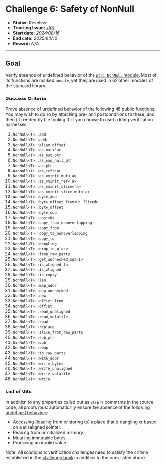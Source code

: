 # Challenge 6: Safety of NonNull

- **Status:** Resolved
- **Tracking Issue:** [#53](https://github.com/model-checking/verify-rust-std/issues/53)
- **Start date:** *2024/08/16*
- **End date:** *2025/04/10*
- **Reward:** *N/A*

-------------------


## Goal

Verify absence of undefined behavior of the [`ptr::NonNull` module](https://github.com/rust-lang/rust/blob/master/library/core/src/ptr/non_null.rs).
Most of its functions are marked `unsafe`, yet they are used in 62 other modules
of the standard library.

### Success Criteria

Prove absence of undefined behavior of the following 48 public functions. You
may wish to do so by attaching pre- and postconditions to these, and then (if
needed by the tooling that you choose to use) adding verification harnesses.

1. `NonNull<T>::add`
2. `NonNull<T>::addr`
3. `NonNull<T>::align_offset`
4. `NonNull<T>::as_mut<'a>`
5. `NonNull<T>::as_mut_ptr`
6. `NonNull<T>::as_non_null_ptr`
7. `NonNull<T>::as_ptr`
8. `NonNull<T>::as_ref<'a>`
9. `NonNull<T>::as_uninit_mut<'a>`
10. `NonNull<T>::as_uninit_ref<'a>`
11. `NonNull<T>::as_uninit_slice<'a>`
12. `NonNull<T>::as_uninit_slice_mut<'a>`
13. `NonNull<T>::byte_add`
14. `NonNull<T>::byte_offset_from<U: ?Sized>`
15. `NonNull<T>::byte_offset`
16. `NonNull<T>::byte_sub`
17. `NonNull<T>::cast<U>`
18. `NonNull<T>::copy_from_nonoverlapping`
19. `NonNull<T>::copy_from`
20. `NonNull<T>::copy_to_nonoverlapping`
21. `NonNull<T>::copy_to`
22. `NonNull<T>::dangling`
23. `NonNull<T>::drop_in_place`
24. `NonNull<T>::from_raw_parts`
25. `NonNull<T>::get_unchecked_mut<I>`
26. `NonNull<T>::is_aligned_to`
27. `NonNull<T>::is_aligned`
28. `NonNull<T>::is_empty`
29. `NonNull<T>::len`
30. `NonNull<T>::map_addr`
31. `NonNull<T>::new_unchecked`
32. `NonNull<T>::new`
33. `NonNull<T>::offset_from`
34. `NonNull<T>::offset`
35. `NonNull<T>::read_unaligned`
36. `NonNull<T>::read_volatile`
37. `NonNull<T>::read`
38. `NonNull<T>::replace`
39. `NonNull<T>::slice_from_raw_parts`
40. `NonNull<T>::sub_ptr`
41. `NonNull<T>::sub`
42. `NonNull<T>::swap`
43. `NonNull<T>::to_raw_parts`
44. `NonNull<T>::with_addr`
45. `NonNull<T>::write_bytes`
46. `NonNull<T>::write_unaligned`
47. `NonNull<T>::write_volatile`
48. `NonNull<T>::write`

### List of UBs

In addition to any properties called out as `SAFETY` comments in the source
code,
all proofs must automatically ensure the absence of the following [undefined behaviors](https://github.com/rust-lang/reference/blob/142b2ed77d33f37a9973772bd95e6144ed9dce43/src/behavior-considered-undefined.md):

* Accessing (loading from or storing to) a place that is dangling or based on a misaligned pointer.
* Reading from uninitialized memory.
* Mutating immutable bytes.
* Producing an invalid value

Note: All solutions to verification challenges need to satisfy the criteria established in the [challenge book](../general-rules.md)
in addition to the ones listed above.
